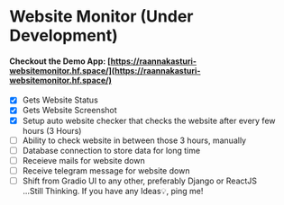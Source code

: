 # Website Monitor (Under Development)

#### Checkout the Demo App: [https://raannakasturi-websitemonitor.hf.space/](https://raannakasturi-websitemonitor.hf.space/)

- [x] Gets Website Status
- [x] Gets Website Screenshot
- [x] Setup auto website checker that checks the website after every few hours (3 Hours)
- [ ] Ability to check website in between those 3 hours, manually
- [ ] Database connection to store data for long time
- [ ] Receieve mails for website down
- [ ] Receive telegram message for website down
- [ ] Shift from Gradio UI to any other, preferably Django or ReactJS<br>
...Still Thinking. If you have any Ideas💡, ping me!
